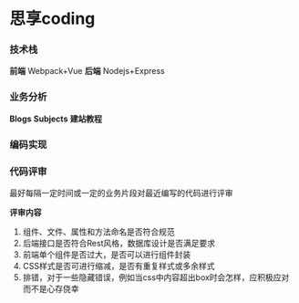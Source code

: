# 思享coding
### 技术栈
**前端**
Webpack+Vue
**后端**
Nodejs+Express

### 业务分析
**Blogs**
**Subjects**
**建站教程**

### 编码实现

### 代码评审

最好每隔一定时间或一定的业务片段对最近编写的代码进行评审

**评审内容**

1. 组件、文件、属性和方法命名是否符合规范
2. 后端接口是否符合Rest风格，数据库设计是否满足要求
3. 前端单个组件是否过大，是否可以进行组件封装
4. CSS样式是否可进行缩减，是否有重复样式或多余样式
5. 排错，对于一些隐藏错误，例如当css中内容超出box时会怎样，应积极应对而不是心存侥幸